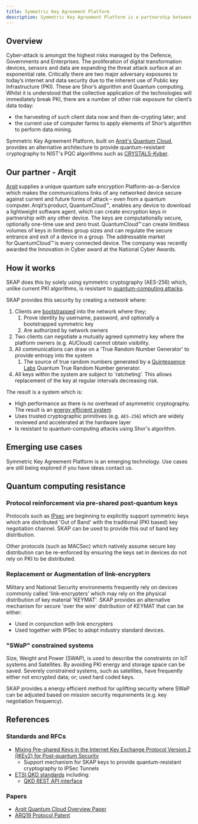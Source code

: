```yaml
---
title: Symmetric Key Agreement Platform
description: Symmetric Key Agreement Platform is a partnership between Arqit Inc and AUCloud to provide a cryptography solution that protects against the risks of Quantum computing; and relies on known cryptographic primitives.
---
```


## Overview

Cyber-attack is amongst the highest risks managed by the Defence, Governments and Enterprises.
The proliferation of digital transformation devices, sensors and data are expanding the threat attack surface at an exponential rate.
Critically there are two major adversary exposures to today’s internet and data security due to the inherent use of Public key Infrastructure (PKI).
These are Shor’s algorithm and Quantum computing. Whilst it is understood that the collective application of the technologies will immediately break PKI, there are a number of other risk exposure for client’s data today:

- the harvesting of such client data now and then de-crypting later; and
- the current use of computer farms to apply elements of Shor’s algorithm to perform data mining.

Symmetric Key Agreement Platform, built on [Arqit's Quantum Cloud](https://arqit.uk/quantumcloud/), provides an alternative architecture to provide quantum-resistant cryptography to NIST's PQC algorithms such as [CRYSTALS-Kyber](https://csrc.nist.gov/Projects/post-quantum-cryptography/selected-algorithms-2022).

## Our partner - Arqit

[Arqit](https://arqit.uk/) supplies a unique quantum safe encryption Platform-as-a-Service which makes the
communications links of any networked device secure against current and future forms of
attack – even from a quantum computer. Arqit’s product, QuantumCloud™, enables any
device to download a lightweight software agent, which can create encryption keys in
partnership with any other device. The keys are computationally secure, optionally one-time
use and zero trust. QuantumCloud™ can create limitless volumes of keys in limitless group
sizes and can regulate the secure entrance and exit of a device in a group. The addressable
market for QuantumCloud™ is every connected device. The company was recently awarded
the Innovation in Cyber award at the National Cyber Awards.

## How it works

SKAP does this by solely using symmetric cryptography (AES-256) which, unlike current PKI algorithms, is resistant to [quantum-computing attacks](https://csrc.nist.gov/Projects/post-quantum-cryptography/faqs).

SKAP provides this security by creating a _network_ where:

1. Clients are [bootstrapped](./bootstrapping.md) into the network where they;
   1. Prove identity by username, password, and optionally a bootstrapped symmetric key
   2. Are authorized by network owners
2. Two clients can negotiate a mutually agreed symmetry key where the platform owners (e.g. AUCloud) cannot obtain visibility.
3. All communications can draw on a 'True Random Number Generator' to provide entropy into the system
   1. The source of true random numbers generated by a [Quintessence Labs](https://www.quintessencelabs.com/) Quantum True Random Number generator.
4. All keys within the system are subject to 'ratcheting'. This allows replacement of the key at regular intervals decreasing risk.

The result is a system which is:

- High performance as there is no overhead of asymmetric cryptography. The result is an [energy efficient system](https://www.researchgate.net/publication/362185996_Comparative_Analysis_of_Energy_Costs_of_Asymmetric_vs_Symmetric_Encryption-based_Security_Applications)
- Uses trusted cryptographic primitives (e.g. `AES-256`) which are widely reviewed and accelerated at the hardware layer
- Is resistant to quantum-computing attacks using Shor's algorithm.

## Emerging use cases
Symmetric Key Agreement Platform is an emerging technology. Use cases are still being explored if you have ideas contact us.

## Quantum computing resistance

### Protocol reinforcement via pre-shared post-quantum keys
Protocols such as [IPsec](./IPsec.md) are beginning to explicitly support symmetric keys which are distributed 'Out of Band' with the traditional (PKI based) key negotiation channel. SKAP can be used to provide this out of band key distribution.

Other protocols (such as MACSec) which natively assume secure key distribution can be re-enforced by ensuring the keys set in devices do not rely on PKI to be distributed.

### Replacement or Augmentation of link-encrypters
Military and National Security environments frequently rely on devices commonly called 'link-encrypters' which may rely on the physical distribution of key material 'KEYMAT'.
SKAP provides an alternative mechanism for secure 'over the wire' distribution of KEYMAT that can be either:

- Used in conjunction with link encrypters
- Used together with IPSec to adopt industry standard devices.

### "SWaP" constrained systems
Size, Weight and Power (SWAP), is used to describe the constraints on IoT systems and Satellites. By avoiding PKI energy and storage space can be saved. Severely constrained systems, such as satellites, have frequently either not encrypted data; or; used hard coded keys.

SKAP provides a energy efficient method for uplifting security where SWaP can be adjusted based on mission security requirements (e.g. key negotiation frequency).
## References

### Standards and RFCs

- [Mixing Pre-shared Keys in the Internet Key Exchange Protocol Version 2 (IKEv2) for Post-quantum Security](https://datatracker.ietf.org/doc/html/rfc8784)
  - Support mechanism for SKAP keys to provide quantum-resistant cryptography to IPSec Tunnels
- [ETSI QKD standards](https://www.etsi.org/committee/1430-qkd) including:
  - [QKD REST API interface](https://www.etsi.org/deliver/etsi_gs/QKD/001_099/014/01.01.01_60/gs_QKD014v010101p.pdf)

### Papers

- [Arqit Quantum Cloud Overview Paper](https://arqit-res.cloudinary.com/image/upload/v1628092518/WhitePapers/QuantumCloud_Symmetric_Encryption_Reborn_for_the_Cloud_White_Paper_August_2021_v4_o1rhko.pdf)
- [ARQ19 Protocol Patent](https://patentimages.storage.googleapis.com/5f/80/2e/634cb4ccffebd5/GB2590064B.pdf)
